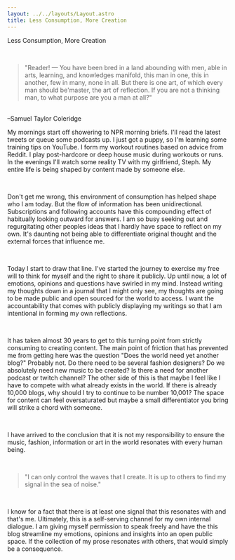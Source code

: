 ```yaml
---
layout: ../../layouts/Layout.astro
title: Less Consumption, More Creation
---
```

Less Consumption, More Creation

<br>

> "Reader! — You have been bred in a land abounding with men, able in arts, learning, and knowledges manifold, this man in one, this in another, few in many, none in all. But there is one art, of which every man should be'master, the art of reflection. If you are not a thinking man, to what purpose are you a man at all?"
<br>
–Samuel Taylor Coleridge

<br>

My mornings start off showering to NPR morning briefs. I'll read the latest tweets or queue some podcasts up. I just got a puppy, so I'm learning some training tips on YouTube. I form my workout routines based on advice from Reddit. I play post-hardcore or deep house music during workouts or runs. In the evenings I'll watch some reality TV with my girlfriend, Steph. My entire life is being shaped by content made by someone else.

<br>

Don't get me wrong, this environment of consumption has helped shape who I am today. But the flow of information has been unidirectional. Subscriptions and following accounts have this compounding effect of habitually looking outward for answers. I am so busy seeking out and regurgitating other peoples ideas that I hardly have space to reflect on my own. It's daunting not being able to differentiate original thought and the external forces that influence me.

<br>

Today I start to draw that line. I've started the journey to exercise my free will to think for myself and the right to share it publicly. Up until now, a lot of emotions, opinions and questions have swirled in my mind. Instead writing my thoughts down in a journal that I might only see, my thoughts are going to be made public and open sourced for the world to access. I want the accountability that comes with publicly displaying my writings so that I am intentional in forming my own reflections.

<br>

It has taken almost 30 years to get to this turning point from strictly consuming to creating content. The main point of friction that has prevented me from getting here was the question "Does the world need yet another blog?" Probably not. Do there need to be several fashion designers? Do we absolutely need new music to be created? Is there a need for another podcast or twitch channel? The other side of this is that maybe I feel like I have to compete with what already exists in the world. If there is already 10,000 blogs, why should I try to continue to be number 10,001? The space for content can feel oversaturated but maybe a small differentiator you bring will strike a chord with someone.

<br>

I have arrived to the conclusion that it is not my responsibility to ensure the music, fashion, information or art in the world resonates with every human being.

<br>

> "I can only control the waves that I create. It is up to others to find my signal in the sea of noise."

<br>

I know for a fact that there is at least one signal that this resonates with and that's me. Ultimately, this is a self-serving channel for my own internal dialogue. I am giving myself permission to speak freely and have the this blog streamline my emotions, opinions and insights into an open public space. If the collection of my prose resonates with others, that would simply be a consequence.
